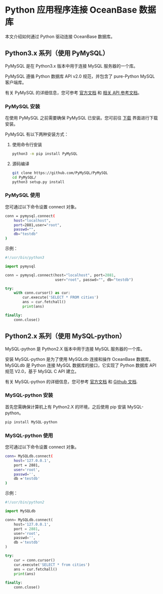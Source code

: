 # Python 应用程序连接 OceanBase 数据库

本文介绍如何通过 Python 驱动连接 OceanBase 数据库。

## Python3.x 系列（使用 PyMySQL）

PyMySQL 是在 Python3.x 版本中用于连接 MySQL 服务器的一个库。

PyMySQL 遵循 Python 数据库 API v2.0 规范，并包含了 pure-Python MySQL 客户端库。

有关 PyMySQL 的详细信息，您可参考 [官方文档](https://pypi.org/project/PyMySQL/) 和 [相关 API 参考文档](https://pymysql.readthedocs.io/en/latest/modules/index.html)。

### PyMySQL 安装

在使用 PyMySQL 之前需要确保 PyMySQL 已安装。您可前往 [下载](https://github.com/PyMySQL/PyMySQL) 界面进行下载安装。

PyMySQL 有以下两种安装方式：

1. 使用命令行安装

   ```bash
   python3 -m pip install PyMySQL
   ```

2. 源码编译

    ```bash
    git clone https://github.com/PyMySQL/PyMySQL
    cd PyMySQL/
    python3 setup.py install
    ```

### PyMySQL 使用

您可通过以下命令设置 connect 对象。

```bash
conn = pymysql.connect(
    host="localhost", 
    port=2881,user="root", 
    passwd="", 
    db="testdb"
)
```

示例：

```python
#!/usr/bin/python3

import pymysql

conn = pymysql.connect(host="localhost", port=2881,
                       user="root", passwd="", db="testdb")

try:
    with conn.cursor() as cur:
        cur.execute('SELECT * FROM cities')
        ans = cur.fetchall()
        print(ans)

finally:
    conn.close()
```

## Python2.x 系列（使用 MySQL-python）

MySQL-python 是 Python2.X 版本中用于连接 MySQL 服务器的一个库。

安装 MySQL-python 是为了使用 MySQLdb 连接和操作 OceanBase 数据库。MySQLdb 是 Python 连接 MySQL 数据库的接口，它实现了 Python 数据库 API 规范 V2.0，基于 MySQL C API 建立。

有关 MySQL-python 的详细信息，您可参考 [官方文档](https://pypi.org/project/MySQL-python/) 和 [Github 文档](https://github.com/farcepest/MySQLdb1).

### MySQL-python 安装

首先您需确保计算机上有 Python2.X 的环境，之后使用 pip 安装 MySQL-python。

```bash
pip install MySQL-python
```

### MySQL-python 使用

您可通过以下命令设置 connect 对象。

```bash
conn= MySQLdb.connect(
    host='127.0.0.1',
    port = 2881,
    user='root',
    passwd='',
    db ='testdb'
)    
```

示例：

```python
#!/usr/bin/python2

import MySQLdb

conn= MySQLdb.connect(
    host='127.0.0.1',
    port = 2881,
    user='root',
    passwd='',
    db ='testdb'
)

try:
    cur = conn.cursor()
    cur.execute('SELECT * from cities')
    ans = cur.fetchall()
    print(ans)
    
finally:
    conn.close()
```
